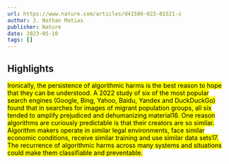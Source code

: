 ```yaml
---
url: https://www.nature.com/articles/d41586-023-01521-z
author: J. Nathan Matias
publisher: Nature
date: 2023-05-10
tags: []
---
```


## Highlights
<mark>Ironically, the persistence of algorithmic harms is the best reason to hope that they can be understood. A 2022 study of six of the most popular search engines (Google, Bing, Yahoo, Baidu, Yandex and DuckDuckGo) found that in searches for images of migrant population groups, all six tended to amplify prejudiced and dehumanizing material16. One reason algorithms are curiously predictable is that their creators are so similar. Algorithm makers operate in similar legal environments, face similar economic conditions, receive similar training and use similar data sets17. The recurrence of algorithmic harms across many systems and situations could make them classifiable and preventable.</mark>

